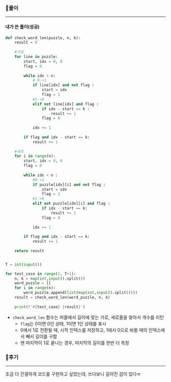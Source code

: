 ### 📌풀이

----

#### 내가 쓴 풀이(성공)

```python
def check_word_len(puzzle, n, k):
    result = 0
    
    #가로
    for line in puzzle:
        start, idx = 0, 0
        flag = 0
        
        while idx < n:
            # 0->1
            if line[idx] and not flag :
                start = idx
                flag = 1
            #1->0
            elif not line[idx] and flag :
                if idx - start == k :
                    result += 1
                flag = 0
            
            idx += 1
            
        if flag and idx - start == k:
            result += 1
            
    #세로
    for i in range(n):
        start, idx = 0, 0
        flag = 0
        
        while idx < n :
            #0->1
            if puzzle[idx][i] and not flag :
                start = idx
                flag = 1
            #1->0
            elif not puzzle[idx][i] and flag :
                if idx - start == k:
                    result += 1
                flag = 0
                
            idx += 1
            
        if flag and idx - start == k: 
            result += 1
            
    return result


T = int(input())

for test_case in range(1, T+1):
    n, k = map(int,input().split())
    word_puzzle = []
    for i in range(n):
        word_puzzle.append(list(map(int,input().split())))
    result = check_word_len(word_puzzle, n, k)
    
    print(f'#{test_case} {result}')
```

- `check_word_len` 함수는 퍼즐에서 길이에 맞는 가로, 세로줄을 찾아서 개수를 리턴
  - `flag`는 0이면 0인 상태, 1이면 1인 상태를 표시
  - 0에서 1로 전환될 때, 시작 인덱스를 저장하고, 1에서 0으로 바뀔 때의 인덱스에서 빼서 길이를 구함
  - 맨 마지막이 1로 끝나는 경우, 마지막의 길이를 한번 더 측정



### 📌후기

----

조금 더 간결하게 코드를 구현하고 싶었는데, 쓰다보니 길어진 감이 있다ㅠ